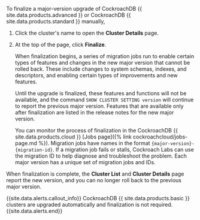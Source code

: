 To finalize a major-version upgrade of CockroachDB {{ site.data.products.advanced }} or CockroachDB {{ site.data.products.standard }} manually,

1. Click the cluster's name to open the **Cluster Details** page.
1. At the top of the page, click **Finalize**.

    When finalization begins, a series of migration jobs run to enable certain types of features and changes in the new major version that cannot be rolled back. These include changes to system schemas, indexes, and descriptors, and enabling certain types of improvements and new features.

    Until the upgrade is finalized, these features and functions will not be available, and the command `SHOW CLUSTER SETTING version` will continue to report the previous major version. Features that are available only after finalization are listed in the release notes for the new major version.

    You can monitor the process of finalization in the CockroachDB {{ site.data.products.cloud }} [Jobs page]({% link cockroachcloud/jobs-page.md %}). Migration jobs have names in the format `{major-version}-{migration-id}`. If a migration job fails or stalls, Cockroach Labs can use the migration ID to help diagnose and troubleshoot the problem. Each major version has a unique set of migration jobs and IDs.

When finalization is complete, the **Cluster List** and **Cluster Details** page report the new version, and you can no longer roll back to the previous major version.

{{site.data.alerts.callout_info}}
CockroachDB {{ site.data.products.basic }} clusters are upgraded automatically and finalization is not required.
{{site.data.alerts.end}}
